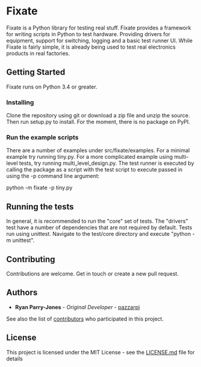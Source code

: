 # Fixate

Fixate is a Python library for testing real stuff. Fixate provides a framework for writing scripts in Python to test hardware. Providing drivers for equipment, support for switching, logging and a basic test runner UI. While Fixate is fairly simple, it is already being used to test real electronics products in real factories.

## Getting Started

Fixate runs on Python 3.4 or greater.

### Installing

Clone the repository using git or download a zip file and unzip the source. Then run setup.py to install. For the moment, there is no package on PyPI.

### Run the example scripts

There are a number of examples under src/fixate/examples. For a minimal example try running tiny.py. For a more complicated example using multi-level tests, try running multi_level_design.py. The test runner is executed by calling the package as a script with the test script to execute passed in using the -p command line argument:

python -m fixate -p tiny.py

## Running the tests
In general, it is recommended to run the "core" set of tests. The "drivers" test have a number of dependencies that are not required by default. Tests run using unittest. Navigate to the test/core directory and execute "python -m unittest".

## Contributing

Contributions are welcome. Get in touch or create a new pull request.

## Authors

* **Ryan Parry-Jones** - *Original Developer* - [pazzarpj](https://github.com/pazzarpj)

See also the list of [contributors](https://github.com/your/project/contributors) who participated in this project.

## License

This project is licensed under the MIT License - see the [LICENSE.md](LICENSE.md) file for details
